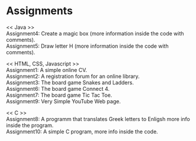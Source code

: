 # Assignments

<< Java >><br>
Assignment4: Create a magic box (more information inside the code with comments).<br>
Assignment5: Draw letter H (more information inside the code with comments).<br>

<< HTML, CSS, Javascript >><br>
Assignment1: A simple online CV.<br>
Assignment2: A registration forum for an online library.<br>
Assignment3: The board game Snakes and Ladders.<br>
Assignment6: The board game Connect 4.<br>
Assignment7: The board game Tic Tac Toe.<br>
Assignment9: Very Simple YouTube Web page.<br>

<< C >><br>
Assignment8: A programm that translates Greek letters to Enligsh more info inside the program.<br>
Assignment10: A simple C program, more info inside the code.<br> 
